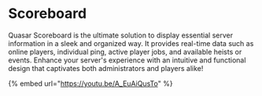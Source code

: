 # Scoreboard

Quasar Scoreboard is the ultimate solution to display essential server information in a sleek and organized way. It provides real-time data such as online players, individual ping, active player jobs, and available heists or events. Enhance your server's experience with an intuitive and functional design that captivates both administrators and players alike!

{% embed url="https://youtu.be/A_EuAiQusTo" %}
